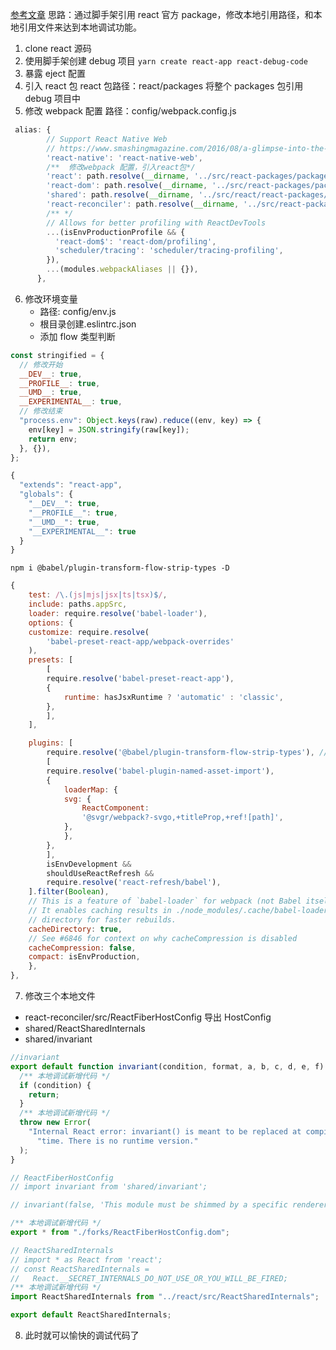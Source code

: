 [参考文章](https://zhuanlan.zhihu.com/p/336933386)
思路：通过脚手架引用 react 官方 package，修改本地引用路径，和本地引用文件来达到本地调试功能。

1. clone react 源码
2. 使用脚手架创建 debug 项目
   `yarn create react-app react-debug-code`
3. 暴露 eject 配置
4. 引入 react 包
   react 包路径：react/packages 将整个 packages 包引用 debug 项目中
5. 修改 webpack 配置
   路径：config/webpack.config.js

```js
 alias: {
        // Support React Native Web
        // https://www.smashingmagazine.com/2016/08/a-glimpse-into-the-future-with-react-native-for-web/
        'react-native': 'react-native-web',
        /**  修改webpack 配置，引入react包*/
        'react': path.resolve(__dirname, '../src/react-packages/packages/react'),
        'react-dom': path.resolve(__dirname, '../src/react-packages/packages/react-dom'),
        'shared': path.resolve(__dirname, '../src/react/react-packages/shared'),
        'react-reconciler': path.resolve(__dirname, '../src/react-packages/packages/react-reconciler'),
        /** */
        // Allows for better profiling with ReactDevTools
        ...(isEnvProductionProfile && {
          'react-dom$': 'react-dom/profiling',
          'scheduler/tracing': 'scheduler/tracing-profiling',
        }),
        ...(modules.webpackAliases || {}),
      },
```

6. 修改环境变量
   - 路径: config/env.js
   - 根目录创建.eslintrc.json
   - 添加 flow 类型判断

```js
const stringified = {
  // 修改开始
  __DEV__: true,
  __PROFILE__: true,
  __UMD__: true,
  __EXPERIMENTAL__: true,
  // 修改结束
  "process.env": Object.keys(raw).reduce((env, key) => {
    env[key] = JSON.stringify(raw[key]);
    return env;
  }, {}),
};
```

```js
{
  "extends": "react-app",
  "globals": {
    "__DEV__": true,
    "__PROFILE__": true,
    "__UMD__": true,
    "__EXPERIMENTAL__": true
  }
}
```

`npm i @babel/plugin-transform-flow-strip-types -D`

```js
{
    test: /\.(js|mjs|jsx|ts|tsx)$/,
    include: paths.appSrc,
    loader: require.resolve('babel-loader'),
    options: {
    customize: require.resolve(
        'babel-preset-react-app/webpack-overrides'
    ),
    presets: [
        [
        require.resolve('babel-preset-react-app'),
        {
            runtime: hasJsxRuntime ? 'automatic' : 'classic',
        },
        ],
    ],

    plugins: [
        require.resolve('@babel/plugin-transform-flow-strip-types'), //flow类型
        [
        require.resolve('babel-plugin-named-asset-import'),
        {
            loaderMap: {
            svg: {
                ReactComponent:
                '@svgr/webpack?-svgo,+titleProp,+ref![path]',
            },
            },
        },
        ],
        isEnvDevelopment &&
        shouldUseReactRefresh &&
        require.resolve('react-refresh/babel'),
    ].filter(Boolean),
    // This is a feature of `babel-loader` for webpack (not Babel itself).
    // It enables caching results in ./node_modules/.cache/babel-loader/
    // directory for faster rebuilds.
    cacheDirectory: true,
    // See #6846 for context on why cacheCompression is disabled
    cacheCompression: false,
    compact: isEnvProduction,
    },
},

```

7. 修改三个本地文件

- react-reconciler/src/ReactFiberHostConfig 导出 HostConfig
- shared/ReactSharedInternals
- shared/invariant

```js
//invariant
export default function invariant(condition, format, a, b, c, d, e, f) {
  /** 本地调试新增代码 */
  if (condition) {
    return;
  }
  /** 本地调试新增代码 */
  throw new Error(
    "Internal React error: invariant() is meant to be replaced at compile " +
      "time. There is no runtime version."
  );
}
```

```js
// ReactFiberHostConfig
// import invariant from 'shared/invariant';

// invariant(false, 'This module must be shimmed by a specific renderer.');

/** 本地调试新增代码 */
export * from "./forks/ReactFiberHostConfig.dom";
```

```js
// ReactSharedInternals
// import * as React from 'react';
// const ReactSharedInternals =
//   React.__SECRET_INTERNALS_DO_NOT_USE_OR_YOU_WILL_BE_FIRED;
/** 本地调试新增代码 */
import ReactSharedInternals from "../react/src/ReactSharedInternals";

export default ReactSharedInternals;
```

8. 此时就可以愉快的调试代码了
